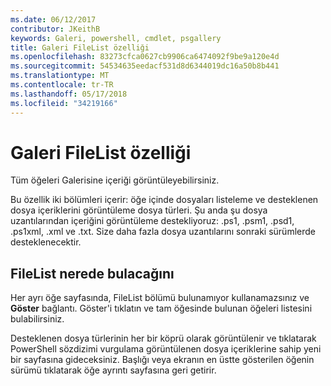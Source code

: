 ```yaml
---
ms.date: 06/12/2017
contributor: JKeithB
keywords: Galeri, powershell, cmdlet, psgallery
title: Galeri FileList özelliği
ms.openlocfilehash: 83273cfca0627cb9906ca6474092f9be9a120e4d
ms.sourcegitcommit: 54534635eedacf531d8d6344019dc16a50b8b441
ms.translationtype: MT
ms.contentlocale: tr-TR
ms.lasthandoff: 05/17/2018
ms.locfileid: "34219166"
---
```

# <a name="filelist-feature-in-the-gallery"></a>Galeri FileList özelliği

Tüm öğeleri Galerisine içeriği görüntüleyebilirsiniz.

Bu özellik iki bölümleri içerir: öğe içinde dosyaları listeleme ve desteklenen dosya içeriklerini görüntüleme dosya türleri. Şu anda şu dosya uzantılarından içeriğini görüntüleme destekliyoruz: .ps1, .psm1, .psd1, .ps1xml, .xml ve .txt. Size daha fazla dosya uzantılarını sonraki sürümlerde desteklenecektir.

## <a name="where-to-find-filelist"></a>FileList nerede bulacağını

Her ayrı öğe sayfasında, FileList bölümü bulunamıyor kullanamazsınız ve **Göster** bağlantı. Göster'i tıklatın ve tam öğesinde bulunan öğeleri listesini bulabilirsiniz.

Desteklenen dosya türlerinin her bir köprü olarak görüntülenir ve tıklatarak PowerShell sözdizimi vurgulama görüntülenen dosya içeriklerine sahip yeni bir sayfasına gideceksiniz. Başlığı veya ekranın en üstte gösterilen öğenin sürümü tıklatarak öğe ayrıntı sayfasına geri getirir.